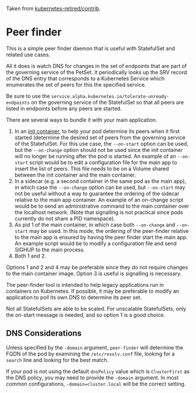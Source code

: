 Taken from
[kubernetes-retired/contrib](https://github.com/kubernetes-retired/contrib/tree/master/peer-finder).

# Peer finder

This is a simple peer finder daemon that is useful with StatefulSet and related use cases.

All it does is watch DNS for changes in the set of endpoints that are part of the governing service
of the PetSet.  It periodically looks up the SRV record of the DNS entry that corresponds to a Kubernetes
Service which enumerates the set of peers for this  the specified service.

Be sure to use the `service.alpha.kubernetes.io/tolerate-unready-endpoints` on the governing service
of the StatefulSet so that all peers are listed in endpoints before any peers are started.

There are several ways to bundle it with your main application.

1. In an [init container](http://kubernetes.io/docs/user-guide/pods/init-container/),
   to help your pod determine its peers when it first started (determine the desired set of
   peers from the governing service of the StatefulSet.  For this use case, the `--on-start` option
   can be used, but the `--on-change` option should not be used since the init container will no
   longer be running after the pod is started.  An example of an `--on-start` script would be to
   edit a configuration file for the main app to insert the list of peers.  This file needs to be
   on a Volume shared between the init container and the main container.
2. In a sidecar (e.g. a second container in the same pod as the main app), in which case the `--on-change`
   option can be used, but `--on-start` may not be useful without a way to guarantee the ordering
   of the sidecar relative to the main app container.  An example of an on-change script would be to
   send an administrative command to the main container over the localhost network. (Note that signalling
   is not practical since pods currently do not share a PID namespace).
3. As pid 1 of the main container, in which case both `--on-change`  and `--on-start` may be used.
   In this mode, the ordering of the peer-finder relative to the main app is ensured by having the peer
   finder start the main app.  An example script would be to modify a configuration file and send SIGHUP
   to the main process.
4. Both 1 and 2.

Options 1 and 2 and 4 may be preferable since they do not require changes to the main container image.
Option 3 is useful is signalling is necessary.

The peer-finder tool is intended to help legacy applications run in containers on Kubernetes.
If possible, it may be preferable to modify an application to poll its own DNS to determine its peer set.

Not all StatefulSets are able to be scaled.  For unscalable StatefulSets, only the on-start message is needed, and
so option 1 is a good choice.

## DNS Considerations
Unless specified by the `-domain` argument, `peer-finder` will determine the FQDN of the pod by examining the
`/etc/resolv.conf` file, looking for a `search` line and looking for the best match.

If your pod is not using the default `dnsPolicy` value which is `ClusterFirst` as the DNS policy, you may need
to provide the `-domain` argument.  In most common configurations, `-domain=cluster.local` will be the correct setting.

